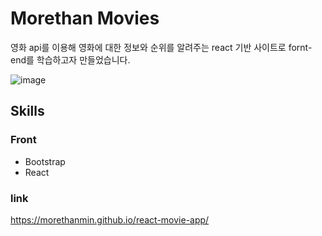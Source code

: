 # Morethan Movies

영화 api를 이용해 영화에 대한 정보와 순위를 알려주는 react 기반 사이트로 fornt-end를 학습하고자 만들었습니다.

![image](https://user-images.githubusercontent.com/72514247/107317180-79e06d80-6add-11eb-9b06-a9efd1840b78.png)

## Skills

### Front

- Bootstrap
- React

### link

https://morethanmin.github.io/react-movie-app/



